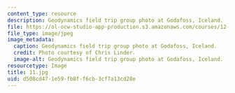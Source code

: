 ```yaml
---
content_type: resource
description: Geodynamics field trip group photo at Godafoss, Iceland.
file: https://ol-ocw-studio-app-production.s3.amazonaws.com/courses/12-753-geodynamics-seminar-spring-2006/d508cd471e59fb8ff6cb3cf7a13cd28e_11.jpg
file_type: image/jpeg
image_metadata:
  caption: Geodynamics field trip group photo at Godafoss, Iceland.
  credit: Photo courtesy of Chris Linder.
  image-alt: Geodynamics field trip group photo at Godafoss, Iceland.
resourcetype: Image
title: 11.jpg
uid: d508cd47-1e59-fb8f-f6cb-3cf7a13cd28e
---
```

